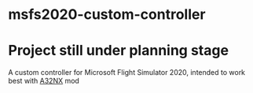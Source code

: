 # msfs2020-custom-controller
# Project still under planning stage
A custom controller for Microsoft Flight Simulator 2020, intended to work best with [A32NX](https://github.com/flybywiresim/a32nx) mod

